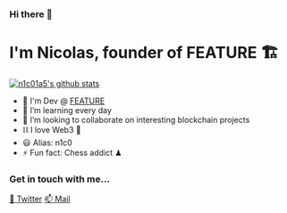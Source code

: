### Hi there 👋
# I'm Nicolas, founder of FEATURE 🏗️

[![n1c01a5's github stats](https://github-readme-stats.vercel.app/api?username=n1c01a5&show_icons=true&theme=radical&hide=stars)](https://github.com/n1c01a5/)
- 🤖 I'm Dev @ [FEATURE](https://feature.sh)
- 🌱 I’m learning every day
- 👯 I’m looking to collaborate on interesting blockchain projects
- ⛓ I love Web3 🦄
- 😃 Alias: n1c0
- ⚡ Fun fact: Chess addict ♟

### Get in touch with me...

[💬 Twitter](https://twitter.com/w_n1c01a5)
[📫 Mail](mailto://nicolas@feature.sh)
